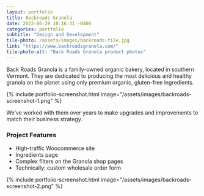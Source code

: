 ```yaml
---
layout: portfolio
title: Backroads Granola
date: 2022-06-29 10:16:31 -0400
categories: portfolio
subtitle: "Design and Development"
tile-photo: /assets/images/backroads-tile.jpg
link: "https://www.backroadsgranola.com/"
tile-photo-alt: "Back Roads Granola product photos"
---
```


Back Roads Granola is a family-owned organic bakery, located in southern Vermont. They are dedicated to producing the most delicious and healthy granola on the planet using only premium organic, gluten-free ingredients.

{% include portfolio-screenshot.html image="/assets/images/backroads-screenshot-1.png" %}

We’ve worked with them over years to make upgrades and improvements to match their business strategy.

### Project Features
- High-traffic Woocommerce site
- Ingredients page
- Complex filters on the Granola shop pages
- Technically: custom wholesale order form

{% include portfolio-screenshot.html image="/assets/images/backroads-screenshot-2.png" %}